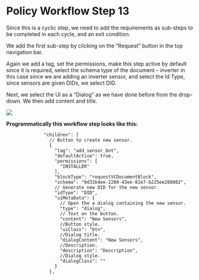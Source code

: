 # Policy Workflow Step 13

Since this is a cyclic step, we need to add the requirements as sub-steps to be completed in each cycle, and an exit condition.

We add the first sub-step by clicking on the “Request” button in the top navigation bar.

Again we add a tag, set the permissions, make this step active by default since it is required, select the schema type of the document – inverter in this case since we are adding an inverter sensor, and select the Id Type, since sensors are given DIDs, we select DID.

Next, we select the UI as a “Dialog” as we have done before from the drop-down. We then add content and title.

![](../.gitbook/assets/PW\_18.png)

**Programmatically this workflow step looks like this:**

```
              "children": [
                // Button to create new sensor.
                {
                  "tag": "add_sensor_bnt",
                  "defaultActive": true,
                  "permissions": [
                    "INSTALLER"
                  ],
                  "blockType": "requestVCDocumentBlock",
                  "schema": "9d31b4ee-2280-43ee-81e7-b225ee208802",
                  // Generate new DID for the new sensor.
                  "idType": "DID",
                  "uiMetaData": {
                    // Open the a dialog containing the new sensor.
                    "type": "dialog",
                    // Text on the button.
                    "content": "New Sensors",
                    //Button style.
                    "uiClass": "btn",
                    //Dialog title.
                    "dialogContent": "New Sensors",
                    //Description.
                    "description": "Description",
                    //Dialog style.
                    "dialogClass": ""
                  }
                },
```
